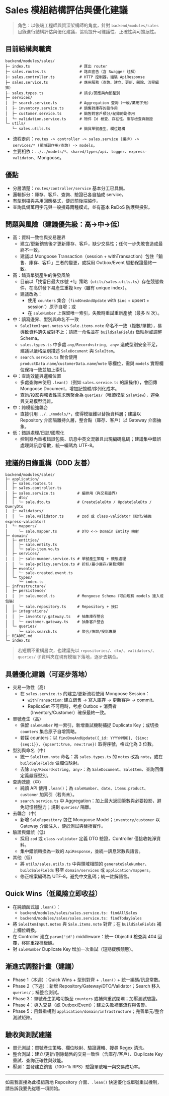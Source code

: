 ﻿# Sales 模組結構評估與優化建議

> 角色：以後端工程師與資深架構師的角度，針對 `backend/modules/sales` 目錄進行結構評估與優化建議，協助提升可維護性、正確性與可擴展性。

## 目前結構與職責

```
backend/modules/sales/
├─ index.ts                      # 匯出 router
├─ sales.routes.ts               # 路由宣告（含 Swagger 註解）
├─ sales.controller.ts           # HTTP 控制器，組裝 ApiResponse
├─ sales.service.ts              # 應用服務（查詢、建立、更新、刪除、流程編排）
├─ sales.types.ts                # 請求/回應與內部型別
├─ services/
│  ├─ search.service.ts          # Aggregation 查詢（一般/萬用字元）
│  ├─ inventory.service.ts       # 銷售對庫存的副作用
│  ├─ customer.service.ts        # 銷售對客戶積分/紀錄的副作用
│  └─ validation.service.ts      # 物件 Id 檢查、存在性、庫存檢查與驗證
└─ utils/
   └─ sales.utils.ts             # 銷貨單號產生、欄位建構
```

- 流程走向：`routes -> controller -> sales.service (編排) -> services/* (領域副作用/查詢) -> models`。
- 主要相依：`../../models/*`、`shared/types/api`、`logger`、`express-validator`、Mongoose。

## 優點

- 分層清楚：`routes/controller/service` 基本分工已具備。
- 邏輯拆分：庫存、客戶、查詢、驗證已各自抽成 service。
- 有型別檔與共用回應格式，便於前後端協作。
- 查詢具備萬用字元與一般搜尋兩種模式，並有基本 ReDoS 防護與投影。

## 問題與風險（建議優先級：高→中→低）

- 高：資料一致性與交易邊界
  - 建立/更新銷售後才更新庫存、客戶，缺少交易性；任何一步失敗會造成最終不一致。
  - 建議以 Mongoose Transaction（session + withTransaction）包住「銷售、庫存、客戶」三者的變更，或採用 Outbox/Event 驅動保證最終一致。
- 高：銷貨單號產生的併發風險
  - 目前以「找當日最大序號 +1」策略（`utils/sales.utils.ts`）存在競態條件，在高併發下易產生重複 key（雖有 unique index）。
  - 建議改為：
    - 使用 `counters` 集合（`findOneAndUpdate` with `$inc` + upsert + session`）原子自增；或
    - 在 `saleNumber` 上保留唯一索引，失敗時重試重新產號（最多 N 次）。
- 中：讀寫邊界、型別與命名不一致
  - `SaleItemInput.notes` vs `Sale.items.note` 命名不一致（複數/單數），易導致資料遺失或對不上；請統一命名並在 `buildSaleFields` 做映射或調整 Schema。
  - `sales.types.ts` 中多處 `any/Record<string, any>` 造成型別安全不足，建議以嚴格型別描述 `SaleDocument` 與 `SaleItem`。
  - `search.service.ts` 聚合使用 `productData.name`/`customerData.name`/`note` 等欄位，需與 `models` 實際欄位保持一致並加上索引。
- 中：查詢效能與邏輯位置
  - 多處查詢未使用 `.lean()`（例如 `sales.service.ts` 的讀操作），會回傳 Mongoose Document，增加記憶體/序列化成本。
  - 查詢/投影與報表性需求應聚合為 `queries/`（唯讀模型 `SaleView`），避免與交易模型混雜。
- 中：跨模組強耦合
  - 直接引用 `../../models/*`，使得模組難以替換資料層；建議以 Repository 介面隔離持久層，整合點（庫存、客戶）以 Gateway 介面抽象。
- 低：錯誤處理/日誌/國際化
  - 控制器內重複錯誤包裝、訊息中英文混雜且出現編碼亂碼；建議集中錯誤處理與訊息常數，統一編碼為 UTF-8。

## 建議的目錄重構（DDD 友善）

```
backend/modules/sales/
├─ application/
│  ├─ sales.routes.ts
│  ├─ sales.controller.ts
│  ├─ sales.service.ts          # 編排用（與交易邊界）
│  ├─ dto/
│  │  └─ sale.dto.ts            # CreateSaleDto / UpdateSaleDto / QueryDto
│  ├─ validators/
│  │  └─ sale.validator.ts      # zod 或 class-validator（取代/補強 express-validator）
│  └─ mappers/
│     └─ sale.mapper.ts         # DTO <-> Domain Entity 映射
├─ domain/
│  ├─ entities/
│  │  ├─ sale.entity.ts
│  │  └─ sale-item.vo.ts
│  ├─ services/
│  │  ├─ sale-number.service.ts # 單號產生策略 + 競態處理
│  │  └─ sale-policy.service.ts # 折扣/最小庫存/業務規則
│  ├─ events/
│  │  └─ sale-created.event.ts
│  └─ types/
│     └─ index.ts
├─ infrastructure/
│  ├─ persistence/
│  │  ├─ sale.model.ts          # Mongoose Schema（可由現有 models 遷入或包裝）
│  │  └─ sale.repository.ts     # Repository + 接口
│  ├─ integrations/
│  │  ├─ inventory.gateway.ts   # 抽象庫存整合
│  │  └─ customer.gateway.ts    # 抽象客戶整合
│  └─ queries/
│     └─ sale.search.ts         # 聚合/快取/投影專屬
├─ README.md
└─ index.ts
```

> 若短期不重構層次，也建議先以 `repositories/`、`dto/`、`validators/`、`queries/` 子資料夾在現有模組下落地，逐步去耦合。

## 具體優化建議（可逐步落地）

- 交易一致性（高）
  - 在 `sales.service.ts` 的建立/更新流程使用 Mongoose Session：
    - `withTransaction`: 建立銷售 -> 寫入庫存 -> 更新客戶 -> commit。
    - ReplicaSet 不可用時，考慮 Outbox + 消費者（Inventory/Customer）確保最終一致。
- 單號產生（高）
  - 保留 `saleNumber` 唯一索引，新增重試機制捕捉 Duplicate Key；或切換 `counters` 集合原子自增策略。
  - 若採 counters：以 `findOneAndUpdate({_id: YYYYMMDD}, {$inc:{seq:1}}, {upsert:true, new:true})` 取得序號，格式化為 3 位數。
- 型別與命名（中）
  - 統一 `SaleItem.note` 命名：將 `sales.types.ts` 的 `notes` 改為 `note`，或在 `buildSaleFields` 做欄位映射。
  - 去除 `any/Record<string, any>`：為 `SaleDocument`、`SaleItem`、查詢回傳定義嚴謹型別。
- 查詢效能（中）
  - 純讀 API 使用 `.lean()`；為 `saleNumber`、`date`、`items.product`、`customer` 加索引（若尚未）。
  - `search.service.ts` 中 Aggregation：加上最大返回筆數與必要投影，避免記憶體壓力；規劃 `queries/` 隔離。
- 去耦合（中）
  - 新增 `SaleRepository` 包住 Mongoose Model；`inventory/customer` 以 Gateway 介面注入，便於測試與替換實作。
- 驗證與錯誤（低）
  - 採用 `zod` 或 `class-validator` 定義 DTO 驗證，Controller 僅接收乾淨資料。
  - 集中錯誤轉換為一致的 `ApiResponse`，並統一訊息常數與語言。
- 其他（低）
  - 將 `utils/sales.utils.ts` 中與領域相關的 `generateSaleNumber`、`buildSaleFields` 移至 `domain/services` 或 `application/mappers`。
  - 修正檔案編碼為 UTF-8，避免中文亂碼；統一註解語言。

## Quick Wins（低風險立即收益）

- 在純讀函式加 `.lean()`：
  - `backend/modules/sales/sales.service.ts: findAllSales`
  - `backend/modules/sales/sales.service.ts: findTodaySales`
- 將 `SaleItemInput.notes` 與 `Sale.items.note` 對齊；在 `buildSaleFields` 補上欄位轉換。
- 在 Controller 建立 `param('id')` middleware：統一 ObjectId 檢查與 404 回覆，移除重複樣板碼。
- 對 `saleNumber` Duplicate Key 增加一次重試（短期緩解競態）。

## 漸進式調整計畫（建議）

- Phase 1（本週）：Quick Wins + 型別對齊 + `.lean()` + 統一編碼/訊息常數。
- Phase 2（下週）：新增 Repository/Gateway/DTO/Validator；Search 移入 `queries/`；補整合測試。
- Phase 3：單號產生策略切換至 `counters` 或補齊重試閉環；加壓測試驗證。
- Phase 4：導入交易（或 Outbox/Event）；建立失敗補償流程與告警。
- Phase 5：目錄重構到 `application/domain/infrastructure`；完善單元/整合測試矩陣。

## 驗收與測試建議

- 單元測試：單號產生策略、欄位映射、驗證邏輯、搜尋 Regex 清洗。
- 整合測試：建立/更新/刪除銷售的交易一致性（含庫存/客戶）、Duplicate Key 重試、查詢正確性與效能。
- 壓測：並發建立銷售（100~1k RPS）驗證單號唯一與交易成功率。

---

如需我直接為此模組落地 Repository 介面、`.lean()` 快速優化或單號重試機制，請告訴我要先從哪一項開始。
